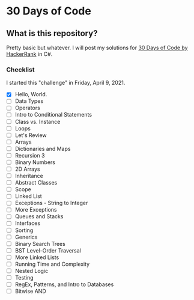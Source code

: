 # 30 Days of Code

## What is this repository?
Pretty basic but whatever.
I will post my solutions for [30 Days of Code by HackerRank](https://www.hackerrank.com/domains/tutorials/30-days-of-code) in C#.

### Checklist
I started this "challenge" in Friday, April 9, 2021. 

- [X] Hello, World.
- [ ] Data Types
- [ ] Operators
- [ ] Intro to Conditional Statements
- [ ] Class vs. Instance
- [ ] Loops
- [ ] Let's Review
- [ ] Arrays
- [ ] Dictionaries and Maps
- [ ] Recursion 3
- [ ] Binary Numbers
- [ ] 2D Arrays
- [ ] Inheritance
- [ ] Abstract Classes
- [ ] Scope
- [ ] Linked List
- [ ] Exceptions - String to Integer
- [ ] More Exceptions
- [ ] Queues and Stacks
- [ ] Interfaces
- [ ] Sorting
- [ ] Generics
- [ ] Binary Search Trees
- [ ] BST Level-Order Traversal
- [ ] More Linked Lists
- [ ] Running Time and Complexity
- [ ] Nested Logic
- [ ] Testing
- [ ] RegEx, Patterns, and Intro to Databases
- [ ] Bitwise AND
